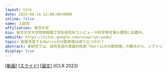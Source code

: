 ```yaml
---
layout: talk
date: 2023-06-14 12:00:00+0900
inline: false
name: 上田亮
affiliation: 東京大学
bio: 東京大学大学院情報理工学系研究科コンピュータ科学専攻博士課程に在籍中。
website: https://sites.google.com/view/ryo-ueda/
topic: 創発言語でもHarrisの分節原理は成り立つのか？
abstract: 本研究では、自然言語の普遍的性質「Harrisの分節原理」の観点から、シグナリングゲームにおいて生じる創発言語が有意味な「単語」をもつかどうかを検証しました。創発言語とは、シミュレーション上の環境においてエージェント間で生じる人工的なコミュニケーション、又はそのプロトコルを指す概念です。しかし、このような疑似的な言語が、自然言語と同じ性質を持つかどうかはそれほど自明ではありません。実際、構成性やZipf短縮などの観点から創発言語と自然言語の乖離が指摘されてきました。私たちは、先行研究からさらに一歩進んで、創発言語がHarrisの分節原理を満たすかどうかを検証してみることにしました。Harrisの分節原理は、単語の意味を参照せずとも、音素列のみから単語境界がある程度推定可能であるという自然言語の性質です。Harrisの分節原理に基づく単語分割手法を用いて、創発言語が有意味な「単語」を持つかどうかを検証しました。その結果、創発言語はHarrisの分節原理を満たすためのいくつかの前提条件を満たしてはいるものの、有意味な「単語」をもたないことが示唆されました。これは、シグナリングゲームという言語創発分野で頻繁に用いられる設定には、自然言語らしい言語が創発するための要素が欠けており、創発言語と自然言語の間にはまだまだ埋めなければならないギャップがあることを暗示しています。
display: true
---
```


[[動画]](https://youtu.be/m8Ye9dOPm_c) [[スライド]](https://www.docswell.com/s/ryo-ueda/ZDEG8W-nlp-colloquium-20230614) [[論文]](https://openreview.net/forum?id=b4t9_XASt6G)  (ICLR 2023)
